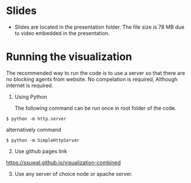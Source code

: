 # Slides

 - Slides are located in the presentation folder. The file size is 78 MB due to video embedded in the presentation.

# Running the visualization

The recommended way to run the code is to use a server so that there are no blocking agents from website. No compelation is required, Although internet is required.

1. Using Python

    The following command can be run once in root folder of the code. 
```
$ python -m http.server
```
alternatively command

```
$ python -m SimpleHttpServer
```

2. Use github pages link

https://ssuwal.github.io/visualization-combined

3. Use any server of choice node or apache server.